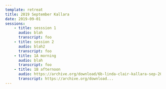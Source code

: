 ```yaml
---
template: retreat
title: 2019 September Kallara
date: 2019-09-01
sessions:
    - title: sesssion 1
      audio: blah
      transcript: foo
    - title: session 2
      audio: blah2
      transcript: foo
    - title: 1A morning
      audio: blah
      transcript: foo
    - title: 1B afternoon
      audio: https://archive.org/download/6b-linda-clair-kallara-sep-2019/2019%20September%20Kallara%20/1a-linda-clair-kallara-sep-2019.mp3
      transcript: https://archive.org/download...
---
```

